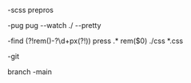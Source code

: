 -scss
prepros

-pug
pug --watch ./ --pretty

-find
(?!rem\()-?\d+px(?!\))  press .*
rem($0)
./css
*.css

-git

branch  -main
